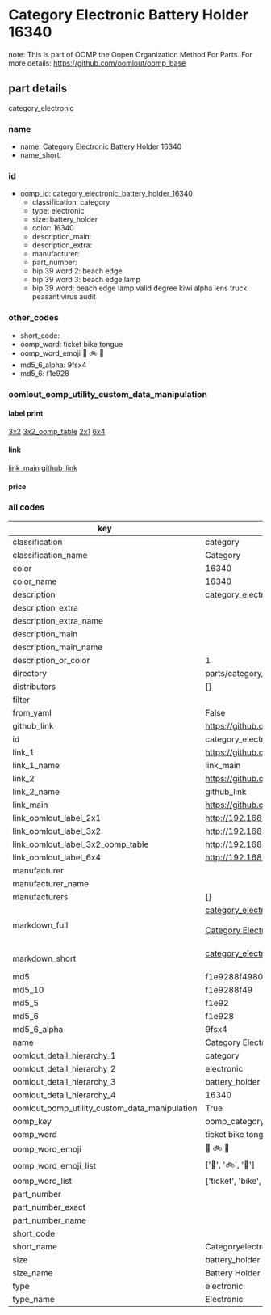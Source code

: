 # Category Electronic Battery Holder 16340  

note: This is part of OOMP the Oopen Organization Method For Parts. For more details: https://github.com/oomlout/oomp_base

##  part details



category_electronic

### name
* name: Category Electronic Battery Holder 16340
* name_short: 
### id
* oomp_id: category_electronic_battery_holder_16340
  * classification: category
  * type: electronic
  * size: battery_holder
  * color: 16340
  * description_main: 
  * description_extra: 
  * manufacturer: 
  * part_number: 
  * bip 39 word 2: beach edge
  * bip 39 word 3: beach edge lamp
  * bip 39 word: beach edge lamp valid degree kiwi alpha lens truck peasant virus audit

### other_codes
* short_code: 
* oomp_word: ticket bike tongue
* oomp_word_emoji :ticket: :bike: :tongue:
* md5_6_alpha: 9fsx4
* md5_6: f1e928






### oomlout_oomp_utility_custom_data_manipulation
#### label print
[3x2](http://192.168.1.245:1112/?label=oomp%209fsx4)
[3x2_oomp_table](http://192.168.1.107:1112/?label=oomp%209fsx4)
[2x1](http://192.168.1.242:1112/?label=oomp%209fsx4)
[6x4](http://192.168.1.55:1112/?label=oomp%209fsx4)    

#### link

[link_main](https://github.com/oomlout/oomlout_oomp_current_version_messy/tree/main/parts/category_electronic_battery_holder_16340) [github_link](https://github.com/oomlout/oomlout_oomp_part_src/tree/main/parts/category_electronic_battery_holder_16340)                             

#### price







### all codes 
| key | value |  
| --- | --- |  
| classification | category |  
| classification_name | Category |  
| color | 16340 |  
| color_name | 16340 |  
| description | category_electronic |  
| description_extra |  |  
| description_extra_name |  |  
| description_main |  |  
| description_main_name |  |  
| description_or_color | 1  |  
| directory | parts/category_electronic_battery_holder_16340 |  
| distributors | [] |  
| filter |  |  
| from_yaml | False |  
| github_link | https://github.com/oomlout/oomlout_oomp_part_src/tree/main/parts/category_electronic_battery_holder_16340 |  
| id | category_electronic_battery_holder_16340 |  
| link_1 | https://github.com/oomlout/oomlout_oomp_current_version_messy/tree/main/parts/category_electronic_battery_holder_16340 |  
| link_1_name | link_main |  
| link_2 | https://github.com/oomlout/oomlout_oomp_part_src/tree/main/parts/category_electronic_battery_holder_16340 |  
| link_2_name | github_link |  
| link_main | https://github.com/oomlout/oomlout_oomp_current_version_messy/tree/main/parts/category_electronic_battery_holder_16340 |  
| link_oomlout_label_2x1 | http://192.168.1.242:1112/?label=oomp%209fsx4 |  
| link_oomlout_label_3x2 | http://192.168.1.245:1112/?label=oomp%209fsx4 |  
| link_oomlout_label_3x2_oomp_table | http://192.168.1.107:1112/?label=oomp%209fsx4 |  
| link_oomlout_label_6x4 | http://192.168.1.55:1112/?label=oomp%209fsx4 |  
| manufacturer |  |  
| manufacturer_name |  |  
| manufacturers | [] |  
| markdown_full | [category_electronic_battery_holder_16340](https://github.com/oomlout/oomlout_oomp_current_version_messy/tree/main/parts/category_electronic_battery_holder_16340)<br>[](https://github.com/oomlout/oomlout_oomp_current_version_messy/tree/main/parts/category_electronic_battery_holder_16340)<br>[Category Electronic Battery Holder 16340](https://github.com/oomlout/oomlout_oomp_current_version_messy/tree/main/parts/category_electronic_battery_holder_16340)<br><br> |  
| markdown_short | [category_electronic_battery_holder_16340](https://github.com/oomlout/oomlout_oomp_current_version_messy/tree/main/parts/category_electronic_battery_holder_16340)<br><br> |  
| md5 | f1e9288f498020e1ed9cef0cf991909b |  
| md5_10 | f1e9288f49 |  
| md5_5 | f1e92 |  
| md5_6 | f1e928 |  
| md5_6_alpha | 9fsx4 |  
| name | Category Electronic Battery Holder 16340 |  
| oomlout_detail_hierarchy_1 | category |  
| oomlout_detail_hierarchy_2 | electronic |  
| oomlout_detail_hierarchy_3 | battery_holder |  
| oomlout_detail_hierarchy_4 | 16340 |  
| oomlout_oomp_utility_custom_data_manipulation | True |  
| oomp_key | oomp_category_electronic_battery_holder_16340 |  
| oomp_word | ticket bike tongue |  
| oomp_word_emoji | :ticket: :bike: :tongue: |  
| oomp_word_emoji_list | [':ticket:', ':bike:', ':tongue:'] |  
| oomp_word_list | ['ticket', 'bike', 'tongue'] |  
| part_number |  |  
| part_number_exact |  |  
| part_number_name |  |  
| short_code |  |  
| short_name | Categoryelectronic |  
| size | battery_holder |  
| size_name | Battery Holder |  
| type | electronic |  
| type_name | Electronic |  
